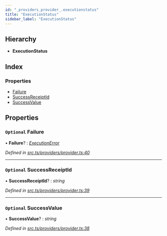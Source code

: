 ```yaml
---
id: "_providers_provider_.executionstatus"
title: "ExecutionStatus"
sidebar_label: "ExecutionStatus"
---
```


## Hierarchy

* **ExecutionStatus**

## Index

### Properties

* [Failure](_providers_provider_.executionstatus.md#optional-failure)
* [SuccessReceiptId](_providers_provider_.executionstatus.md#optional-successreceiptid)
* [SuccessValue](_providers_provider_.executionstatus.md#optional-successvalue)

## Properties

### `Optional` Failure

• **Failure**? : *[ExecutionError](_providers_provider_.executionerror.md)*

*Defined in [src.ts/providers/provider.ts:40](https://github.com/nearprotocol/nearlib/blob/06c3a45/src.ts/providers/provider.ts#L40)*

___

### `Optional` SuccessReceiptId

• **SuccessReceiptId**? : *string*

*Defined in [src.ts/providers/provider.ts:39](https://github.com/nearprotocol/nearlib/blob/06c3a45/src.ts/providers/provider.ts#L39)*

___

### `Optional` SuccessValue

• **SuccessValue**? : *string*

*Defined in [src.ts/providers/provider.ts:38](https://github.com/nearprotocol/nearlib/blob/06c3a45/src.ts/providers/provider.ts#L38)*
